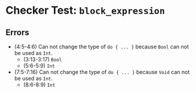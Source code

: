 # Checker Test: `block_expression`

## Errors
- (4:5-4:6) Can not change the type of `do { ... }` because `Bool` can not be used as `Int`.
  - (3:13-3:17) `Bool`
  - (5:6-5:9) `Int`
- (7:5-7:16) Can not change the type of `do { ... }` because `Void` can not be used as `Int`.
  - (8:6-8:9) `Int`
